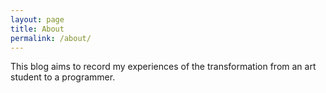 ```yaml
---
layout: page
title: About
permalink: /about/
---
```


This blog aims to record my experiences of the transformation from an art student to a programmer.
